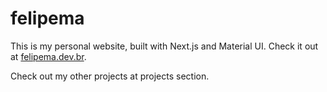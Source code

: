 # felipema

This is my personal website, built with Next.js and Material UI. Check it out at [felipema.dev.br](https://felipema.dev.br).

Check out my other projects at projects section.
